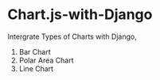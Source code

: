 # Chart.js-with-Django

Intergrate Types of Charts with Django,
1. Bar Chart
2. Polar Area Chart
3. Line Chart
